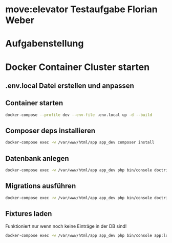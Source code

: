 move:elevator Testaufgabe Florian Weber
=======================================

# Aufgabenstellung

# Docker Container Cluster starten

## .env.local Datei erstellen und anpassen

## Container starten
```bash 
docker-compose --profile dev --env-file .env.local up -d --build
```

## Composer deps installieren

```bash
docker-compose exec -w /var/www/html/app app_dev composer install
```

## Datenbank anlegen

```bash
docker-compose exec -w /var/www/html/app app_dev php bin/console doctrine:database:create
```

## Migrations ausführen

```bash
docker-compose exec -w /var/www/html/app app_dev php bin/console doctrine:migrations:migrate
```

## Fixtures laden

Funktioniert nur wenn noch keine Einträge in der DB sind!

```bash
docker-compose exec -w /var/www/html/app app_dev php bin/console app:load-fixtures
```

